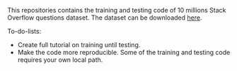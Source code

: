 This repositories contains the training and testing code of 10 millions Stack Overflow questions dataset. The dataset 
can be downloaded [here](https://drive.google.com/file/d/1ZU4J3KhJDrHVMj48fROFcTsTZKorPGlG/view?usp=sharing).

To-do-lists:
- Create full tutorial on training until testing.
- Make the code more reproducible. Some of the training and testing code requires your own local path.

